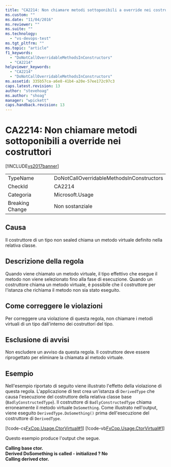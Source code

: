 ```yaml
---
title: "CA2214: Non chiamare metodi sottoponibili a override nei costruttori | Microsoft Docs"
ms.custom: ""
ms.date: "11/04/2016"
ms.reviewer: ""
ms.suite: ""
ms.technology: 
  - "vs-devops-test"
ms.tgt_pltfrm: ""
ms.topic: "article"
f1_keywords: 
  - "DoNotCallOverridableMethodsInConstructors"
  - "CA2214"
helpviewer_keywords: 
  - "CA2214"
  - "DoNotCallOverridableMethodsInConstructors"
ms.assetid: 335b57ca-a6e8-41b4-a20e-57ee172c97c3
caps.latest.revision: 13
author: "stevehoag"
ms.author: "shoag"
manager: "wpickett"
caps.handback.revision: 13
---
```

# CA2214: Non chiamare metodi sottoponibili a override nei costruttori
[!INCLUDE[vs2017banner](../code-quality/includes/vs2017banner.md)]

|||  
|-|-|  
|TypeName|DoNotCallOverridableMethodsInConstructors|  
|CheckId|CA2214|  
|Categoria|Microsoft.Usage|  
|Breaking Change|Non sostanziale|  
  
## Causa  
 Il costruttore di un tipo non sealed chiama un metodo virtuale definito nella relativa classe.  
  
## Descrizione della regola  
 Quando viene chiamato un metodo virtuale, il tipo effettivo che esegue il metodo non viene selezionato fino alla fase di esecuzione.  Quando un costruttore chiama un metodo virtuale, è possibile che il costruttore per l'istanza che richiama il metodo non sia stato eseguito.  
  
## Come correggere le violazioni  
 Per correggere una violazione di questa regola, non chiamare i metodi virtuali di un tipo dall'interno dei costruttori del tipo.  
  
## Esclusione di avvisi  
 Non escludere un avviso da questa regola.  Il costruttore deve essere riprogettato per eliminare la chiamata al metodo virtuale.  
  
## Esempio  
 Nell'esempio riportato di seguito viene illustrato l'effetto della violazione di questa regola.  L'applicazione di test crea un'istanza di `DerivedType` che causa l'esecuzione del costruttore della relativa classe base \(`BadlyConstructedType`\).  Il costruttore di `BadlyConstructedType` chiama erroneamente il metodo virtuale `DoSomething`.  Come illustrato nell'output, viene eseguito `DerivedType.DoSomething()` prima dell'esecuzione del costruttore di `DerivedType`.  
  
 [!code-cs[FxCop.Usage.CtorVirtual#1](../code-quality/codesnippet/CSharp/ca2214-do-not-call-overridable-methods-in-constructors_1.cs)]
 [!code-vb[FxCop.Usage.CtorVirtual#1](../code-quality/codesnippet/VisualBasic/ca2214-do-not-call-overridable-methods-in-constructors_1.vb)]  
  
 Questo esempio produce l'output che segue.  
  
  **Calling base ctor.**  
**Derived DoSomething is called \- initialized ?  No**  
**Calling derived ctor.**